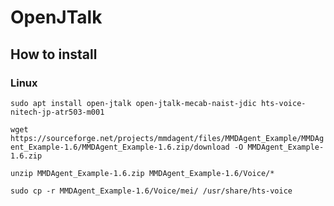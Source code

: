 # OpenJTalk
## How to install
### Linux
`
sudo apt install open-jtalk open-jtalk-mecab-naist-jdic hts-voice-nitech-jp-atr503-m001
` 

`
wget https://sourceforge.net/projects/mmdagent/files/MMDAgent_Example/MMDAgent_Example-1.6/MMDAgent_Example-1.6.zip/download -O MMDAgent_Example-1.6.zip
`

`
unzip MMDAgent_Example-1.6.zip MMDAgent_Example-1.6/Voice/*
`

`
sudo cp -r MMDAgent_Example-1.6/Voice/mei/ /usr/share/hts-voice
`
